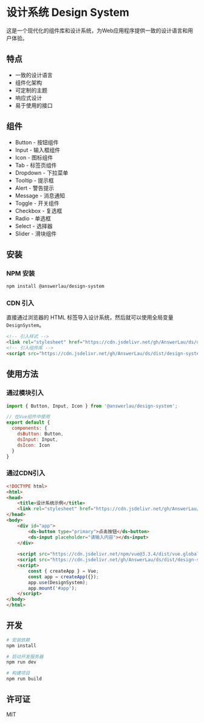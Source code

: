 # 设计系统 Design System

这是一个现代化的组件库和设计系统，为Web应用程序提供一致的设计语言和用户体验。

## 特点

- 一致的设计语言
- 组件化架构
- 可定制的主题
- 响应式设计
- 易于使用的接口

## 组件

- Button - 按钮组件
- Input - 输入框组件
- Icon - 图标组件
- Tab - 标签页组件
- Dropdown - 下拉菜单
- Tooltip - 提示框
- Alert - 警告提示
- Message - 消息通知
- Toggle - 开关组件
- Checkbox - 复选框
- Radio - 单选框
- Select - 选择器
- Slider - 滑块组件

## 安装

### NPM 安装
```bash
npm install @answerlau/design-system
```

### CDN 引入
直接通过浏览器的 HTML 标签导入设计系统，然后就可以使用全局变量 `DesignSystem`。

```html
<!-- 引入样式 -->
<link rel="stylesheet" href="https://cdn.jsdelivr.net/gh/AnswerLau/ds/dist/styles/design-system.css">
<!-- 引入组件库 -->
<script src="https://cdn.jsdelivr.net/gh/AnswerLau/ds/dist/design-system.min.js"></script>
```

## 使用方法

### 通过模块引入
```javascript
import { Button, Input, Icon } from '@answerlau/design-system';

// 在Vue组件中使用
export default {
  components: {
    dsButton: Button,
    dsInput: Input,
    dsIcon: Icon
  }
}
```

### 通过CDN引入
```html
<!DOCTYPE html>
<html>
<head>
    <title>设计系统示例</title>
    <link rel="stylesheet" href="https://cdn.jsdelivr.net/gh/AnswerLau/ds/dist/styles/design-system.css">
</head>
<body>
    <div id="app">
        <ds-button type="primary">点击按钮</ds-button>
        <ds-input placeholder="请输入内容"></ds-input>
    </div>
    
    <script src="https://cdn.jsdelivr.net/npm/vue@3.3.4/dist/vue.global.js"></script>
    <script src="https://cdn.jsdelivr.net/gh/AnswerLau/ds/dist/design-system.min.js"></script>
    <script>
        const { createApp } = Vue;
        const app = createApp({});
        app.use(DesignSystem);
        app.mount('#app');
    </script>
</body>
</html>
```

## 开发

```bash
# 安装依赖
npm install

# 启动开发服务器
npm run dev

# 构建项目
npm run build
```

## 许可证

MIT 